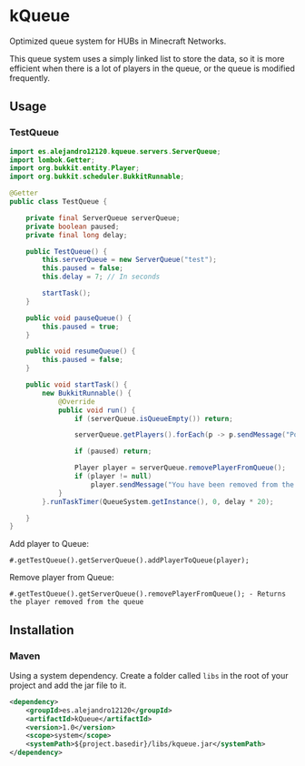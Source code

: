 # kQueue
Optimized queue system for HUBs in Minecraft Networks.

This queue system uses a simply linked list to store the data, so it is more efficient when there is a lot of players in the queue, or the queue is modified frequently.

## Usage
### TestQueue
```java
import es.alejandro12120.kqueue.servers.ServerQueue;
import lombok.Getter;
import org.bukkit.entity.Player;
import org.bukkit.scheduler.BukkitRunnable;

@Getter
public class TestQueue {

    private final ServerQueue serverQueue;
    private boolean paused;
    private final long delay;

    public TestQueue() {
        this.serverQueue = new ServerQueue("test");
        this.paused = false;
        this.delay = 7; // In seconds

        startTask();
    }

    public void pauseQueue() {
        this.paused = true;
    }

    public void resumeQueue() {
        this.paused = false;
    }

    public void startTask() {
        new BukkitRunnable() {
            @Override
            public void run() {
                if (serverQueue.isQueueEmpty()) return;

                serverQueue.getPlayers().forEach(p -> p.sendMessage("Position: " + serverQueue.getPosition(p) + "/" + serverQueue.getQueueSize()));

                if (paused) return;

                Player player = serverQueue.removePlayerFromQueue();
                if (player != null)
                    player.sendMessage("You have been removed from the queue");
            }
        }.runTaskTimer(QueueSystem.getInstance(), 0, delay * 20);

    }
}
```
Add player to Queue:
```
#.getTestQueue().getServerQueue().addPlayerToQueue(player);
```
Remove player from Queue:
```
#.getTestQueue().getServerQueue().removePlayerFromQueue(); - Returns the player removed from the queue
```
## Installation
### Maven
Using a system dependency.
Create a folder called `libs` in the root of your project and add the jar file to it.
```xml
<dependency>
    <groupId>es.alejandro12120</groupId>
    <artifactId>kQueue</artifactId>
    <version>1.0</version>
    <scope>system</scope>
    <systemPath>${project.basedir}/libs/kqueue.jar</systemPath>
</dependency>
```